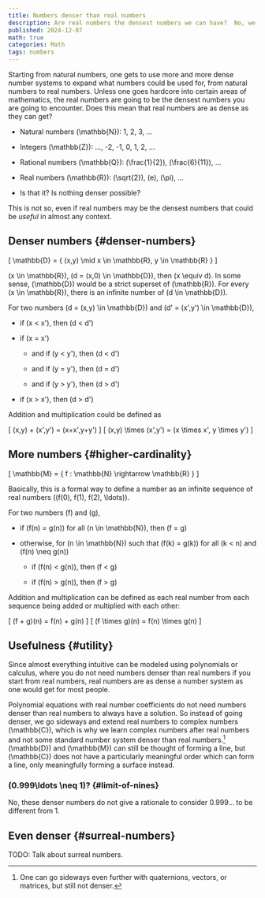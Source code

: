 ```yaml
---
title: Numbers denser than real numbers
description: Are real numbers the densest numbers we can have?  No, we can define denser numbers.  We do not learn about any because we do not need numbers denser than real numbers, not because they cannot exist.
published: 2024-12-07
math: true
categories: Math
tags: numbers
---
```


Starting from natural numbers, one gets to use more and more dense number systems
to expand what numbers could be used for, from natural numbers to real numbers.
Unless one goes hardcore into certain areas of mathematics,
the real numbers are going to be the densest numbers you are going to encounter.
Does this mean that real numbers are as dense as they can get?

<!--more-->

*   Natural numbers \(\mathbb{N}\): 1, 2, 3, ...

*   Integers \(\mathbb{Z}\): ..., -2, -1, 0, 1, 2, ...

*   Rational numbers \(\mathbb{Q}\): \(\frac{1}{2}\), \(\frac{6}{11}\), ...

*   Real numbers \(\mathbb{R}\): \(\sqrt{2}\), \(e\), \(\pi\), ...

*   Is that it?  Is nothing denser possible?

This is not so, even if real numbers may be the densest numbers that could be _useful_
in almost any context.

## Denser numbers {#denser-numbers}

\[ \mathbb{D} = \{ (x,y) \mid x \in \mathbb{R}, y \in \mathbb{R} \} \]

\(x \in \mathbb{R}\), \(d = (x,0) \in \mathbb{D}\), then \(x \equiv d\).
In some sense, \(\mathbb{D}\) would be a strict superset of \(\mathbb{R}\).
For every \(x \in \mathbb{R}\), there is an infinite number of \(d \in \mathbb{D}\).

For two numbers \(d = (x,y) \in \mathbb{D}\) and \(d' = (x',y') \in \mathbb{D}\),

*   if \(x < x'\), then \(d < d'\)

*   if \(x = x'\)

    *  and if \(y < y'\), then \(d < d'\)
    
    *  and if \(y = y'\), then \(d = d'\)
    
    *  and if \(y > y'\), then \(d > d'\)
    
*   if \(x > x'\), then \(d > d'\)

Addition and multiplication could be defined as

\[ (x,y) + (x',y') = (x+x',y+y') \]
\[ (x,y) \times (x',y') = (x \times x', y \times y') \]

## More numbers {#higher-cardinality}

\[ \mathbb{M} = \{ f : \mathbb{N} \rightarrow \mathbb{R} \} \]

Basically, this is a formal way to define a number as an infinite sequence
of real numbers \((f(0), f(1), f(2), \ldots)\).

For two numbers \(f\) and \(g\),

*   if \(f(n) = g(n)\) for all \(n \in \mathbb{N}\), then \(f = g\)

*   otherwise, for \(n \in \mathbb{N}\) such that \(f(k) = g(k)\)
    for all \(k < n\) and \(f(n) \neq g(n)\)
    
    *   if \(f(n) < g(n)\), then \(f < g\)
    
    *   if \(f(n) > g(n)\), then \(f > g\)

Addition and multiplication can be defined as each real number from each sequence
being added or multiplied with each other:

\[ (f + g)(n) = f(n) + g(n) \]
\[ (f \times g)(n) = f(n) \times g(n) \]

## Usefulness {#utility}

Since almost everything intuitive can be modeled using polynomials or calculus,
where you do not need numbers denser than real numbers if you start from real numbers,
real numbers are as dense a number system as one would get for most people.

Polynomial equations with real number coefficients do not need numbers denser
than real numbers to always have a solution.  So instead of going denser,
we go sideways and extend real numbers to complex numbers \(\mathbb{C}\),
which is why we learn complex numbers after real numbers
and not some standard number system denser than real numbers.[^quaternions]
\(\mathbb{D}\) and \(\mathbb{M}\) can still be thought of forming a line,
but \(\mathbb{C}\) does not have a particularly meaningful order which
can form a line, only meaningfully forming a surface instead.

[^quaternions]: One can go sideways even further with quaternions, vectors, or matrices, but still not denser.

### \(0.999\ldots \neq 1\)? {#limit-of-nines}

No, these denser numbers do not give a rationale to consider 0.999... to be different from 1.

## Even denser {#surreal-numbers}

TODO: Talk about surreal numbers.
